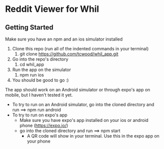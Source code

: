 # Reddit Viewer for Whil

## Getting Started

Make sure you have an npm and an ios simulator installed

1. Clone this repo (run all of the indented commands in your terminal)
    1. git clone https://github.com/tcwood/whil_app.git
1. Go into the repo's directory 
    1. cd whil_app
1. Run the app on the simulator
    1. npm run ios
1. You should be good to go :)
    

The app should work on an Android simulator or through expo's app on mobile, but I haven't tested it yet.
- To try to run on an Android simulator, go into the cloned directory and run ==> npm run android
- To try to run on expo's app
    - Make sure you have expo's app installed on your ios or android phone (https://expo.io/)
    - go into the cloned directory and run ==> npm start
        - A QR code will show in your terminal. Use this in the expo app on your phone
        
